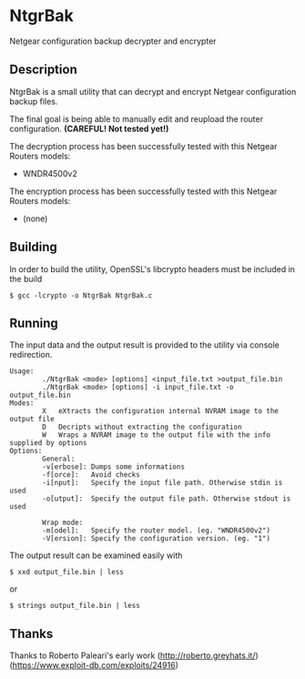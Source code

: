 # NtgrBak
Netgear configuration backup decrypter and encrypter
## Description
NtgrBak is a small utility that can decrypt and encrypt Netgear configuration backup files.

The final goal is being able to manually edit and reupload the router configuration. **(CAREFUL! Not tested yet!)**

The decryption process has been successfully tested with this Netgear Routers models:
- WNDR4500v2

The encryption process has been successfully tested with this Netgear Routers models:
- (none)

## Building
In order to build the utility, OpenSSL's libcrypto headers must be included in the build
```
$ gcc -lcrypto -o NtgrBak NtgrBak.c
```
## Running
The input data and the output result is provided to the utility via console redirection.
```
Usage:
		./NtgrBak <mode> [options] <input_file.txt >output_file.bin
		./NtgrBak <mode> [options] -i input_file.txt -o output_file.bin
Modes:
		X	eXtracts the configuration internal NVRAM image to the output file
		D	Decripts without extracting the configuration
		W	Wraps a NVRAM image to the output file with the info supplied by options
Options:
		General:
		-v[erbose]:	Dumps some informations
		-f[orce]:	Avoid checks
		-i[nput]:	Specify the input file path. Otherwise stdin is used
		-o[utput]:	Specify the output file path. Otherwise stdout is used

		Wrap mode:
		-m[odel]:	Specify the router model. (eg. "WNDR4500v2")
		-V[ersion]:	Specify the configuration version. (eg. "1")

```
The output result can be examined easily with
```
$ xxd output_file.bin | less
```
or
```
$ strings output_file.bin | less
```
## Thanks
Thanks to Roberto Paleari's early work (http://roberto.greyhats.it/) (https://www.exploit-db.com/exploits/24916)
